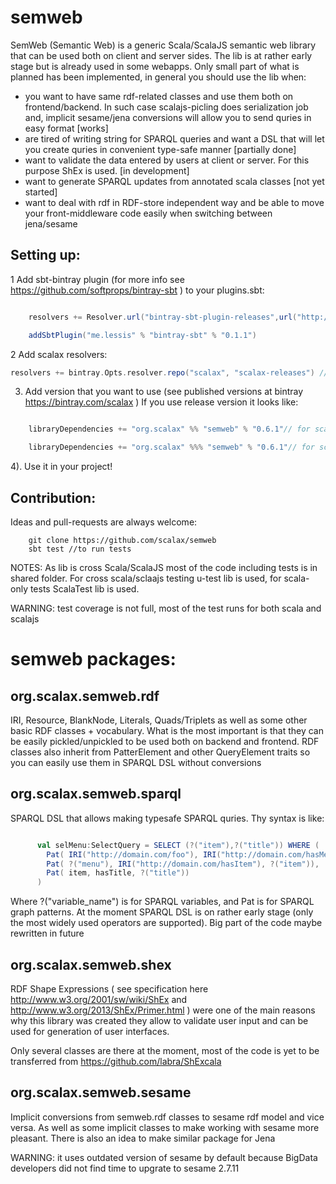 semweb
======

SemWeb (Semantic Web) is a generic Scala/ScalaJS semantic web library that can be used both on client and server sides.
The lib is at rather early stage but is already used in some webapps. Only small part of what is planned has been implemented,
in general you should use the lib when:
* you want to have same rdf-related classes and use them both on frontend/backend. In such case scalajs-picling does serialization job and, implicit sesame/jena conversions
will allow you to send quries in easy format  [works]
* are tired of writing string for SPARQL queries and want a DSL that will let you create quries in convenient type-safe manner  [partially done]
* want to validate the data entered by users at client or server. For this purpose ShEx is used.  [in development]
* want to generate SPARQL updates from annotated scala classes [not yet started]
* want to deal with rdf in RDF-store independent way and be able to move your front-middleware code easily when switching between jena/sesame

Setting up:
-----------

1 Add sbt-bintray plugin (for more info see https://github.com/softprops/bintray-sbt ) to your plugins.sbt:

```scala

    resolvers += Resolver.url("bintray-sbt-plugin-releases",url("http://dl.bintray.com/content/sbt/sbt-plugin-releases"))(Resolver.ivyStylePatterns)

    addSbtPlugin("me.lessis" % "bintray-sbt" % "0.1.1")
```

2 Add scalax resolvers:
```scala
resolvers += bintray.Opts.resolver.repo("scalax", "scalax-releases") //for releases
```

3) Add version that you want to use (see published versions at bintray https://bintray.com/scalax )
If you use release version it looks like:

```scala

    libraryDependencies += "org.scalax" %% "semweb" % "0.6.1"// for scala projects

    libraryDependencies += "org.scalax" %%% "semweb" % "0.6.1"// for scalajs projects, note %%% is used
```

4). Use it in your project!



Contribution:
-------------

Ideas and pull-requests are always welcome:
```
    git clone https://github.com/scalax/semweb
    sbt test //to run tests
```

NOTES: As lib is cross Scala/ScalaJS most of the code including tests is in shared folder. For cross scala/sclaajs testing u-test lib is used,
for scala-only tests ScalaTest lib is used.

WARNING: test coverage is not full, most of the test runs for both scala and scalajs



semweb packages:
================


org.scalax.semweb.rdf
---------------------

IRI, Resource, BlankNode, Literals, Quads/Triplets as well as some other basic RDF classes + vocabulary.
What is the most important is that they can be easily pickled/unpickled to be used both on backend and frontend.
RDF classes also inherit from PatterElement and other QueryElement traits so you can easily use them in SPARQL DSL without conversions


org.scalax.semweb.sparql
------------------------

SPARQL DSL that allows making typesafe SPARQL quries. Thy syntax is like:

```scala

      val selMenu:SelectQuery = SELECT (?("item"),?("title")) WHERE (
        Pat( IRI("http://domain.com/foo"), IRI("http://domain.com/hasMenu"), ?("menu") ),
        Pat( ?("menu"), IRI("http://domain.com/hasItem"), ?("item")),
        Pat( item, hasTitle, ?("title"))
      )

```
Where ?("variable_name") is for SPARQL variables, and Pat is for SPARQL graph patterns.
At the moment SPARQL DSL is on rather early stage (only the most widely used operators are supported). Big part of the code maybe rewritten in future

org.scalax.semweb.shex
----------------------

RDF Shape Expressions ( see specification here http://www.w3.org/2001/sw/wiki/ShEx and http://www.w3.org/2013/ShEx/Primer.html ) were one of the main reasons why
this library was created they allow to validate user input and can be used for generation of user interfaces.

Only several classes are there at the moment, most of the code is yet to be transferred from https://github.com/labra/ShExcala


org.scalax.semweb.sesame
-------------------------

Implicit conversions from semweb.rdf classes to sesame rdf model and vice versa.
As well as some implicit classes to make working with sesame more pleasant. There is also an idea to make similar package for Jena

WARNING: it uses outdated version of sesame by default because BigData developers did not find time to upgrate to sesame 2.7.11


